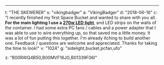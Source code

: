 ---
t: "THE SKEWERER"
s: "vikingbadger"
a: "VikingBadger"
d: "2018-06-16"
c: "I recently finished my first Space Bucket and wanted to share with you all. <strong>For the main lighting I use a <a href='https://www.amazon.com/Roleadro-Hydroponic-Efficiency-Indoor-Greenhouse/dp/B00RWQ4B50/ref=as_li_ss_tl?ie=UTF8&qid=1513181869&sr=8-1-spons&keywords=270w+roleadro&psc=1&linkCode=ll1&tag=spacbuck-20&linkId=4350a8b1d85382171d1904880e980d99'>270w LED light</a></strong>, and LED strips on the walls of the container. I had some extra PC fans / cables and a power adapter that I was able to use to wire everything up, so that saved me a little money. It was a lot of fun putting this together. I'm already itching to build another one. Feedback / questions are welcome and appreciated. Thanks for taking the time to look!"
v: "1024"
g: "sidelight,bucket,pcfan,ufo"

z: "B00RWQ4B50,B00MVF16JG,B01339F06I"
